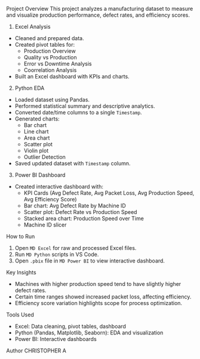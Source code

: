 
Project Overview
This project analyzes a manufacturing dataset to measure and visualize production performance, defect rates, and efficiency scores.

1. Excel Analysis
- Cleaned and prepared data.
- Created pivot tables for:
  - Production Overview
  - Quality vs Production
  - Error vs Downtime Analysis
  - Coorrelation Analysis
- Built an Excel dashboard with KPIs and charts.

2. Python EDA
- Loaded dataset using Pandas.
- Performed statistical summary and descriptive analytics.
- Converted date/time columns to a single `Timestamp`.
- Generated charts:
  - Bar chart
  - Line chart
  - Area chart
  - Scatter plot
  - Violin plot
  - Outlier Detection
- Saved updated dataset with `Timestamp` column.

3. Power BI Dashboard
- Created interactive dashboard with:
  - KPI Cards (Avg Defect Rate, Avg Packet Loss, Avg Production Speed, Avg Efficiency Score)
  - Bar chart: Avg Defect Rate by Machine ID
  - Scatter plot: Defect Rate vs Production Speed
  - Stacked area chart: Production Speed over Time
  - Machine ID slicer

How to Run
1. Open `MD Excel` for raw and processed Excel files.
2. Run `MD Python` scripts in VS Code.
3. Open `.pbix` file in `MD Power BI` to view interactive dashboard.


Key Insights
- Machines with higher production speed tend to have slightly higher defect rates.
- Certain time ranges showed increased packet loss, affecting efficiency.
- Efficiency score variation highlights scope for process optimization.


Tools Used
- Excel:  Data cleaning, pivot tables, dashboard
- Python (Pandas, Matplotlib, Seaborn): EDA and visualization
- Power BI: Interactive dashboards


Author
CHRISTOPHER A